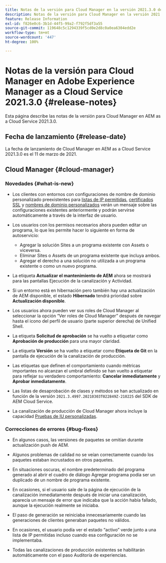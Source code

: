 ```yaml
---
title: Notas de la versión para Cloud Manager en la versión 2021.3.0 de AEM as a Cloud Service
description: Notas de la versión para Cloud Manager en la versión 2021.3.0 de AEM as a Cloud Service
feature: Release Information
exl-id: f826e0c6-3b1d-44f5-99a2-f792f5df3a55
source-git-commit: 119648c5c1294339f5cd0e2d8c0a0ea6304edd2e
workflow-type: tm+mt
source-wordcount: '447'
ht-degree: 100%

---
```


# Notas de la versión para Cloud Manager en Adobe Experience Manager as a Cloud Service 2021.3.0 {#release-notes}

Esta página describe las notas de la versión para Cloud Manager en AEM as a Cloud Service 2021.3.0.

## Fecha de lanzamiento {#release-date}

La fecha de lanzamiento de Cloud Manager en AEM as a Cloud Service 2021.3.0 es el 11 de marzo de 2021.

## Cloud Manager {#cloud-manager}

### Novedades {#what-is-new}

* Los clientes con entornos con configuraciones de nombre de dominio personalizado preexistentes para [listas de IP permitidas](/help/implementing/cloud-manager/ip-allow-lists/managing-ip-allow-lists.md#pre-existing-cdn), [certificados SSL](/help/implementing/cloud-manager/managing-ssl-certifications/managing-certificates.md#pre-existing-cdn) y [nombres de dominio personalizados](/help/implementing/cloud-manager/custom-domain-names/check-domain-name-status.md#pre-existing-cdn) verán un mensaje sobre las configuraciones existentes anteriormente y podrán servirse automáticamente a través de la interfaz de usuario.

* Los usuarios con los permisos necesarios ahora pueden editar un programa, lo que les permite hacer lo siguiente en forma de autoservicio:
   * Agregar la solución Sites a un programa existente con Assets o viceversa.
   * Eliminar Sites o Assets de un programa existente que incluya ambos.
   * Agregar el derecho a una solución no utilizada a un programa existente o como un nuevo programa.

* La etiqueta **Actualizar el mantenimiento de AEM** ahora se mostrará para las pantallas Ejecución de la canalización y Actividad.

* Si un entorno está en hibernación pero también hay una actualización de AEM disponible, el estado **Hibernado** tendrá prioridad sobre **Actualización disponible**.

* Los usuarios ahora pueden ver sus roles de Cloud Manager al seleccionar la opción “Ver roles de Cloud Manager” después de navegar hasta el icono del perfil de usuario (parte superior derecha) de Unified Shell.

* La etiqueta **Solicitud de aprobación** se ha vuelto a etiquetar como **Aprobación de producción** para una mayor claridad.

* La etiqueta **Versión** se ha vuelto a etiquetar como **Etiqueta de Git** en la pantalla de ejecución de la canalización de producción.

* Las etiquetas que definen el comportamiento cuando métricas importantes no alcanzan el umbral definido se han vuelto a etiquetar para reflejar su verdadero comportamiento: **Cancelar inmediatamente** y **Aprobar inmediatamente**.

* Las listas de desaprobación de clases y métodos se han actualizado en función de la versión `2021.3.4997.20210303T022849Z-210225` del SDK de AEM Cloud Service.

* La canalización de producción de Cloud Manager ahora incluye la capacidad [Pruebas de IU personalizadas](/help/implementing/cloud-manager/functional-testing.md#custom-ui-testing).

### Correcciones de errores  {#bug-fixes}

* En algunos casos, las versiones de paquetes se omitían durante actualización push de AEM.

* Algunos problemas de calidad no se veían correctamente cuando los paquetes estaban incrustados en otros paquetes.

* En situaciones oscuras, el nombre predeterminado del programa generado al abrir el cuadro de diálogo Agregar programa podía ser un duplicado de un nombre de programa existente.

* En ocasiones, si el usuario sale de la página de ejecución de la canalización inmediatamente después de iniciar una canalización, aparecía un mensaje de error que indicaba que la acción había fallado, aunque la ejecución realmente se iniciaba.

* El paso de generación se reiniciaba innecesariamente cuando las generaciones de clientes generaban paquetes no válidos.

* En ocasiones, el usuario podía ver el estado “activo” verde junto a una lista de IP permitidas incluso cuando esa configuración no se implementaba.

* Todas las canalizaciones de producción existentes se habilitarán automáticamente con el paso Auditoría de experiencias.

